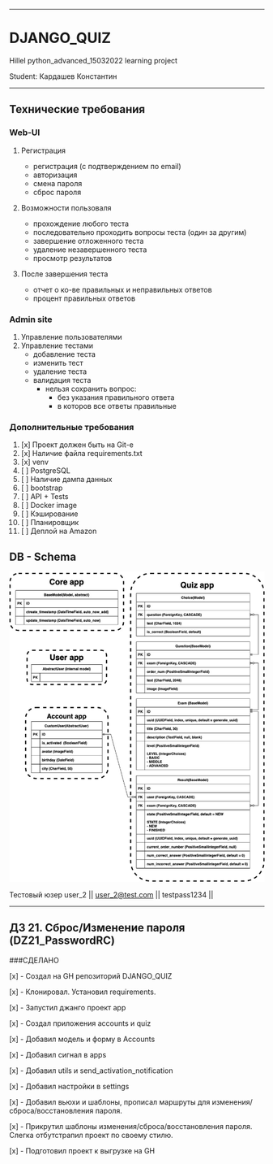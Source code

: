 ------------------------------------------------------------------------------------------------------------------------
# DJANGO_QUIZ
Hillel python_advanced_15032022 learning project

Student: Кардашев Константин

------------------------------------------------------------------------------------------------------------------------

## Технические требования  
### Web-UI
  1. Регистрация
      - регистрация (с подтверждением по email)
      - авторизация
      - смена пароля
      - сброс пароля
    
  2. Возможности пользоваля
      - прохождение любого теста
      - последовательно проходить вопросы теста (один за другим)
      - завершение отложенного теста
      - удаление незавершенного теста 
      - просмотр результатов
    
  3. После завершения теста
      - отчет о ко-ве правильных и неправильных ответов
      - процент правильных ответов

### Admin site
  1. Управление пользователями
  2. Управление тестами
      - добавление теста
      - изменить тест
      - удаление теста
      - валидация теста
        - нельзя сохранить вопрос:
            - без указания правильного ответа
            - в которов все ответы правильные

### Дополнительные требования
1. [x] Проект должен быть на Git-е
2. [x] Наличие файла requirements.txt
3. [x] venv
4. [ ] PostgreSQL
5. [ ] Наличие дампа данных
6. [ ] bootstrap
7. [ ] API + Tests
8. [ ] Docker image
9. [ ] Кэширование 
10. [ ] Планировщик
11. [ ] Деплой на Amazon

## DB - Schema
![db](db_schema.jpg)

Тестовый юзер
        user_2 ||  user_2@test.com  || testpass1234 || 

------------------------------------------------------------------------------------------------------------------------
ДЗ 21. Сброс/Изменение пароля (DZ21_PasswordRC)
------------------------------------------------------------------------------------------------------------------------
###СДЕЛАНО

[x] - Cоздал на GH репозиторий DJANGO_QUIZ

[x] - Клонировал. Установил requirements.

[x] - Запустил джанго проект app

[x] - Создал приложения accounts и quiz

[x] - Добавил модель и форму в Accounts 

[x] - Добавил сигнал в apps

[x] - Добавил utils и send_activation_notification

[x] - Добавил настройки в settings 

[x] - Добавил вьюхи и шаблоны, прописал маршруты для изменения/сброса/восстановления пароля.

[x] - Прикрутил шаблоны изменения/сброса/восстановления пароля. Слегка отбутстрапил проект по своему стилю.

[x] - Подготовил проект к выгрузке на GH